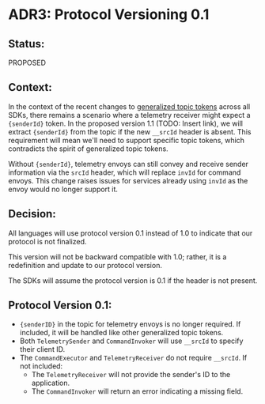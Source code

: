 # ADR3: Protocol Versioning 0.1

## Status: 

PROPOSED

## Context: 

In the context of the recent changes to [generalized topic tokens](./0001-generalized-topic-tokens.md) across all SDKs, there remains a scenario where a telemetry receiver might expect a `{senderId}` token. In the proposed version 1.1 (TODO: Insert link), we will extract `{senderId}` from the topic if the new `__srcId` header is absent. This requirement will mean we'll need to support specific topic tokens, which contradicts the spirit of generalized topic tokens. 

Without `{senderId}`, telemetry envoys can still convey and receive sender information via the `srcId` header, which will replace `invId` for command envoys. This change raises issues for services already using `invId` as the envoy would no longer support it.

## Decision: 

All languages will use protocol version 0.1 instead of 1.0 to indicate that our protocol is not finalized. 

This version will not be backward compatible with 1.0; rather, it is a redefinition and update to our protocol version. 

The SDKs will assume the protocol version is 0.1 if the header is not present.

## Protocol Version 0.1:
  - `{senderID}` in the topic for telemetry envoys is no longer required. If included, it will be handled like other generalized topic tokens.
  - Both `TelemetrySender` and `CommandInvoker` will use `__srcId` to specify their client ID.
  - The `CommandExecutor` and `TelemetryReceiver` do not require `__srcId`. If not included:
    - The `TelemetryReceiver` will not provide the sender's ID to the application.
    - The `CommandInvoker` will return an error indicating a missing field. 

